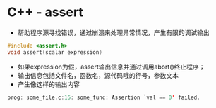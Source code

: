 # C++ - assert

- 帮助程序源寻找错误，通过崩溃来处理异常情况，产生有限的调试输出

```c
#include <assert.h>
void assert(scalar expression)
```

-  如果expression为假，assert输出信息并通过调用abort()终止程序；
- 输出信息包括文件名，函数名，源代码哦的行号，参数文本
- 产生像这样的输出内容

```c
prog: some_file.c:16: some_func: Assertion `val == 0' failed.
```
